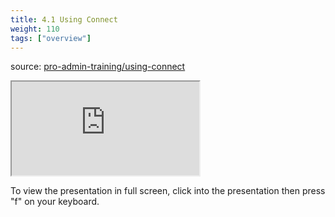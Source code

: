 ```yaml
---
title: 4.1 Using Connect
weight: 110
tags: ["overview"]
---
```


source: <a href="https://colorado.rstudio.com/rsc/pro-admin-training/using-connect" target="_blank">pro-admin-training/using-connect</a>
<div class="xaringan-column">
  <div class="responsive-container-xaringan">
    <div class="animated-r-wrapper">
      <div class="animated-r-vertical">
        <div class="animated-r-circle"></div>
      </div>
      <div class="animated-r-diagonal"></div>
    </div>
    <iframe 
      src="https://colorado.rstudio.com/rsc/pro-admin-training/using-connect/04_a_using_connect.html" 
          gesture="media"  allow="encrypted-media" allowfullscreen
          scrolling="no">
    </iframe>
  </div>
</div>


To view the presentation in full screen, click into the presentation then press "f" on your keyboard.

